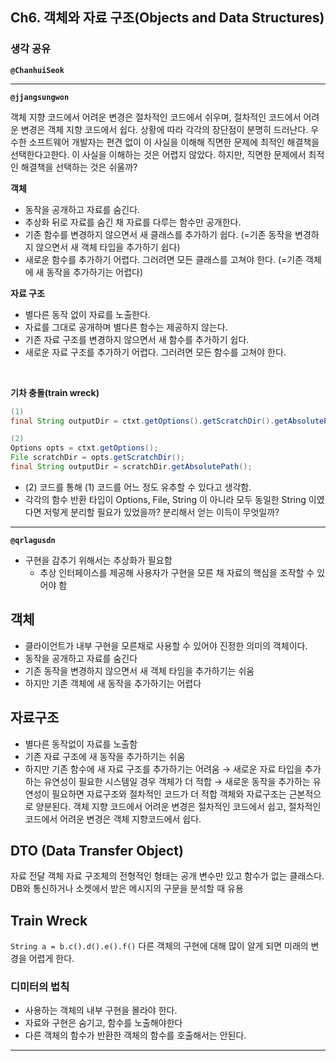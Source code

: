 ## **Ch6. 객체와 자료 구조(Objects and Data Structures)**

### **생각 공유**

**`@ChanhuiSeok`**

---

**`@jjangsungwon`** 

객체 지향 코드에서 어려운 변경은 절차적인 코드에서 쉬우며, 절차적인 코드에서 어려운 변경은 객체 지향 코드에서 쉽다. 상황에 따라 각각의 장단점이 분명히 드러난다. 우수한 소프트웨어 개발자는 편견 없이 이 사실을 이해해 직면한 문제에 최적인 해결책을 선택한다고한다. 이 사실을 이해하는 것은 어렵지 않았다. 하지만, 직면한 문제에서 최적인 해결책을 선택하는 것은 쉬울까?

**객체**
- 동작을 공개하고 자료를 숨긴다.
- 추상화 뒤로 자료를 숨긴 채 자료를 다루는 함수만 공개한다.
- 기존 함수를 변경하지 않으면서 새 클래스를 추가하기 쉽다. (=기존 동작을 변경하지 않으면서 새 객체 타입을 추가하기 쉽다)
- 새로운 함수를 추가하기 어렵다. 그러려면 모든 클래스를 고쳐야 한다. (=기존 객체에 새 동작을 추가하기는 어렵다)


**자료 구조**
- 별다른 동작 없이 자료를 노출한다.
- 자료를 그대로 공개하며 별다른 함수는 제공하지 않는다.
- 기존 자료 구조를 변경하지 않으면서 새 함수를 추가하기 쉽다.
- 새로운 자료 구조를 추가하기 어렵다. 그러려면 모든 함수를 고쳐야 한다.
<br>

**기차 충돌(train wreck)**
```java
(1)
final String outputDir = ctxt.getOptions().getScratchDir().getAbsolutePath();

(2)
Options opts = ctxt.getOptions();
File scratchDir = opts.getScratchDir();
final String outputDir = scratchDir.getAbsolutePath();
```
- (2) 코드를 통해 (1) 코드를 어느 정도 유추할 수 있다고 생각함. 
- 각각의 함수 반환 타입이 Options, File, String 이 아니라 모두 동일한 String 이였다면 저렇게 분리할 필요가 있었을까? 분리해서 얻는 이득이 무엇일까? 

---

**`@qrlagusdn`** 
- 구현을 감추기 위해서는 추상화가 필요함
    - 추상 인터페이스를 제공해 사용자가 구현을 모른 채 자료의 핵심을 조작할 수 있어야 함
## 객체
- 클라이언트가 내부 구현을 모른채로 사용할 수 있어야 진정한 의미의 객체이다. 
- 동작을 공개하고 자료를 숨긴다
- 기존 동작을 변경하지 않으면서 새 객체 타임을 추가하기는 쉬움
- 하지만 기존 객체에 새 동작을 추가하기는 어렵다

## 자료구조
- 별다른 동작없이 자료를 노출함
- 기존 자료 구조에 새 동작을 추가하기는 쉬움
- 하지만 기존 함수에 새 자료 구조를 추가하기는 어려움
→ 새로운 자료 타입을 추가하는 유연성이 필요한 시스템일 경우 객체가 더 적합
→ 새로운 동작을 추가하는 유연성이 필요하면 자료구조와 절차적인 코드가 더 적합
객체와 자료구조는 근본적으로 양분된다. 
객체 지향 코드에서 어려운 변경은 절차적인 코드에서 쉽고, 절차적인 코드에서 어려운 변경은 객체 지향코드에서 쉽다. 

## DTO (Data Transfer Object)
자료 전달 객체
자료 구조체의 전형적인 형태는 공개 변수만 있고 함수가 없는 클래스다. 
DB와 통신하거나 소켓에서 받은 메시지의 구문을 분석할 때 유용

## Train Wreck
`String a = b.c().d().e().f()`
다른 객체의 구현에 대해 많이 알게 되면 미래의 변경을 어렵게 한다. 

### 디미터의 법칙
* 사용하는 객체의 내부 구현을 몰라야 한다. 
* 자료와 구현은 숨기고, 함수를 노출해야한다
* 다른 객체의 함수가 반환한 객체의 함수를 호출해서는 안된다. 
---

